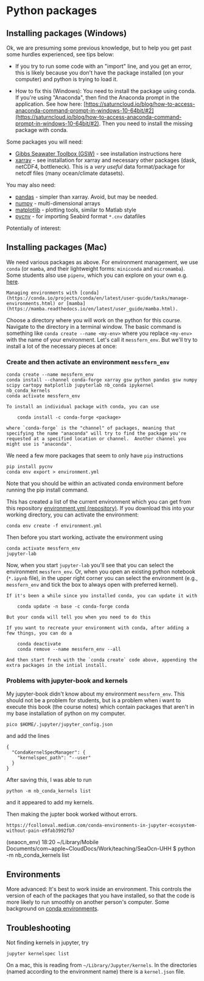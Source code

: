 # Python packages


## Installing packages (Windows)

Ok, we are presuming some previous knowledge, but to help you get past some hurdles experienced, see tips below:

* If you try to run some code with an "import" line, and you get an error, this is likely because you don't have the package installed (on your computer) and python is trying to load it.  

- How to fix this (Windows): You need to install the package using conda.  If you're using "Anaconda", then find the Anaconda prompt in the application.  See how here: [https://saturncloud.io/blog/how-to-access-anaconda-command-prompt-in-windows-10-64bit/#2](https://saturncloud.io/blog/how-to-access-anaconda-command-prompt-in-windows-10-64bit/#2).  Then you need to install the missing package with conda.

Some packages you will need:

- [Gibbs Seawater Toolbox (GSW)](https://pypi.org/project/gsw/) - see installation instructions here
- [xarray](https://docs.xarray.dev/en/latest/getting-started-guide/installing.html#instructions) - see installation for xarray and necessary other packages (dask, netCDF4, bottleneck).  This is a *very useful* data format/package for netcdf files (many ocean/climate datasets).
<!--- [pyGMT](https://www.pygmt.org/latest/install.html) - a plotting package (like `matplotlib` and `cartopy`.  Please note, installation is *recommended* via a package/environment manager like `conda`.  If you are using `pip` to install, then read the troubleshooting section below as well.-->

You may also need:
- [pandas](https://pandas.pydata.org) - simpler than xarray.  Avoid, but may be needed.  
- [numpy](https://numpy.org/install/) - multi-dimensional arrays
- [matplotlib](https://matplotlib.org/stable/users/getting_started/) - plotting tools, similar to Matlab style
- [pycnv](https://pypi.org/project/pycnv/) - for importing Seabird format `*.cnv` datafiles

Potentially of interest:
<!-- - [ocean data parser](https://github.com/cioos-siooc/ocean-data-parser) - but only has pip install instructions [here](https://cioos-siooc.github.io/ocean-data-parser/dev/get_started/installation/).  If you've been using conda and you'd like to use pip instead, you can use conda to install pip.  See some info [here](https://stackoverflow.com/questions/19042389/conda-installing-upgrading-directly-from-github)-->

## Installing packages (Mac)

We need various packages as above.  For environment management, we use `conda` (or `mamba`, and their lightweight forms: `miniconda` and `micromamba`).  Some students also use `pipenv`, which you can explore on your own e.g. [here](https://docs.python-guide.org/dev/virtualenvs/).

```{seealso}
Managing environments with [conda](https://conda.io/projects/conda/en/latest/user-guide/tasks/manage-environments.html) or [mamba](https://mamba.readthedocs.io/en/latest/user_guide/mamba.html).  
```

Choose a directory where you will work on the python for this course.  Navigate to the directory in a terminal window.
The basic command is something like `conda create --name <my-env>`  where you replace `<my-env>` with the name of your environment.  Let's call it `messfern_env`.  But we'll try to install a lot of the necessary pieces at once:

### Create and then activate an environment `messfern_env`
```
conda create --name messfern_env 
conda install --channel conda-forge xarray gsw python pandas gsw numpy scipy cartopy matplotlib jupyterlab nb_conda ipykernel nb_conda_kernels 
conda activate messfern_env
```
<!--
### OR create and then activate an environment `messfern_env` using micromamba
```
micromamba create --channel conda-forge --name messfern_env xarray gsw python pandas gsw numpy scipy cartopy matplotlib jupyter notebook jupyterlab nb_conda jupyter-book ipykernel conda nb_conda_kernels
micromamba activate messfern_env
```
-->

```{note}
To install an individual package with conda, you can use

    conda install -c conda-forge <package>

where `conda-forge` is the "channel" of packages, meaning that specifying the name "anaconda" will try to find the package you're requested at a specified location or channel.  Another channel you might use is "anaconda".
```


We need a few more packages that seem to only have `pip` instructions
```
pip install pycnv
conda env export > environment.yml
```
Note that you should be within an activated conda environment before running the pip install command.

<!--
pip install git+https://github.com/cioos-siooc/ocean-data-parser.git-->

This has created a list of the current environment which you can get from this repository [environment.yml (repository)](https://github.com/ifmeo-hamburg/seaocn/blob/main/environment.yml).  If you download this into your working directory, you can activate the environment:
```
conda env create -f environment.yml
```
Then before you start working, activate the environment using
```
conda activate messfern_env
jupyter-lab
```

Now, when you start `jupyter-lab` you'll see that you can select the environment `messfern_env`.  Or, when you open an existing python notebook (`*.ipynb` file), in the upper right corner you can select the environment (e.g., `messfern_env` and tick the box to always open with preferred kernel).

```{note}
If it's been a while since you installed conda, you can update it with

    conda update -n base -c conda-forge conda

But your conda will tell you when you need to do this
```

```{note}
If you want to recreate your environment with conda, after adding a few things, you can do a

    conda deactivate
    conda remove --name messfern_env --all

And then start fresh with the `conda create` code above, appending the extra packages in the intial install.
```
<!-- micromamba env remove --name messfern_env -->
### Problems with jupyter-book and kernels

My jupyter-book didn't know about my environment `messfern_env`.  This should not be a problem for students, but is a problem when i want to execute this book (the course  notes) which contain packages that aren't in my base installation of python on my computer.
<!-- install python in base environment
micromamba install python=3.8
Didn't help with the nb_conda_kernels error (couldn't call conda)-->

```
pico $HOME/.jupyter/jupyter_config.json
```
and add the lines
```
{
  "CondaKernelSpecManager": {
    "kernelspec_path": "--user"
  }
}
```
After saving this, I was able to run
```
python -m nb_conda_kernels list
```
and it appeared to add my kernels.
<!-- python -m nb_conda_kernels.install --status --verbose -->

<!-- Conda no longer installs as kernel 
https://stackoverflow.com/questions/72226756/new-conda-environments-no-longer-being-recognised-in-jupyter-notebook 
python -m ipykernel install --user --name messfern_env --display-name "Python (messfern_env)"-->
<!--Installed kernelspec firstEnv in /Users/eddifying/Library/Jupyter/kernels/firstenv-->
<!-- See your jupyter paths
jupyter --paths -->
<!-- Useful micromamba info, micromamba list nb_conda_kernels-->
Then making the jupter book worked without errors.

<!--Problems with mamba https://github.com/mamba-org/mamba/issues/1403-->
```{seealso}
https://fcollonval.medium.com/conda-environments-in-jupyter-ecosystem-without-pain-e9fab3992fb7
```
(seaocn_env) 18:20 ~/Library/Mobile Documents/com~apple~CloudDocs/Work/teaching/SeaOcn-UHH $ python -m nb_conda_kernels list

## Environments

More advanced: It's best to work inside an environment.  This controls the version of each of the packages that you have installed, so that the code is more likely to run smoothly on another person's computer.  Some background on [conda environments](https://conda.io/projects/conda/en/latest/user-guide/tasks/manage-environments.html).

<!--## ADCP data

*This is a stub:* Likely looking package for handling `*.000` ADCP data files.
[pycurrents_ADCP_processing](https://github.com/IOS-OSD-DPG/pycurrents_ADCP_processing/).
-->

## Troubleshooting

Not finding kernels in jupyter, try
```
jupyter kernelspec list
```
On a mac, this is reading from `~/Library/Jupyter/kernels`.  In the directories (named according to the environment name) there is a `kernel.json` file.